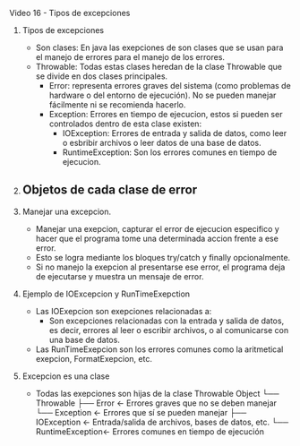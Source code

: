 Video 16 - Tipos de excepciones


1. Tipos de excepciones 
    - Son clases: En java las exepciones de son clases que se 
    usan para el manejo de errores para el manejo de los errores.
    - Throwable: Todas estas clases heredan de la clase Throwable que se divide 
    en dos clases principales. 
        - Error: representa errores graves del sistema (como problemas 
        de hardware o del entorno de ejecución). No se pueden manejar fácilmente ni se recomienda hacerlo.
        - Exception: Errores en tiempo de ejecucion, estos si pueden ser controlados
        dentro de esta clase existen:
            - IOException: Errores de entrada y salida de datos, como leer o esbribir 
            archivos o leer datos de una base de datos.
            - RuntimeException: Son los errores comunes en tiempo de ejecucion.


2. Objetos de cada clase de error
    - 

3. Manejar una excepcion.
    - Manejar una exepcion, capturar el error de ejecucion 
    especifico y hacer que el programa tome una determinada 
    accion frente a ese error.
    - Esto se logra mediante los bloques try/catch y finally opcionalmente. 
    - Si no manejo la exepcion al presentarse ese error,
    el programa deja de ejecutarse y muestra un mensaje de error. 



4. Ejemplo de IOExcepcion y RunTimeExepction 
    - Las IOExepcion son exepciones relacionadas a:
        - Son excepciones relacionadas con la entrada y salida de datos,
        es decir, errores al leer o escribir archivos, 
        o al comunicarse con una base de datos.
    - Las RunTimeExepcion son los errores comunes como la 
    aritmetical exepcion, FormatExepcion, etc. 



5. Excepcion es una clase
    - Todas las exepciones son hijas de la clase Throwable 
        Object
          └── Throwable
                 ├── Error                ← Errores graves que no se deben manejar
                 └── Exception            ← Errores que sí se pueden manejar
                     ├── IOException     ← Entrada/salida de archivos, bases de datos, etc.
                     └── RuntimeException← Errores comunes en tiempo de ejecución